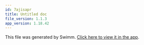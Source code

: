 ```yaml
---
id: 7ajisapr
title: Untitled doc
file_version: 1.1.3
app_version: 1.18.42
---
```


This file was generated by Swimm. [Click here to view it in the app](/repos/Z2l0aHViJTNBJTNBaWduaXRlLTIwMjIlM0ElM0FkeWphcnVmYQ==/docs/7ajisapr).
